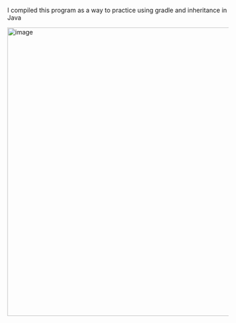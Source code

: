I compiled this program as a way to practice using gradle and inheritance in Java


<img width="1361" height="656" alt="image" src="https://github.com/user-attachments/assets/16edeac7-0324-457e-be3d-12e397a3c3cf" />
